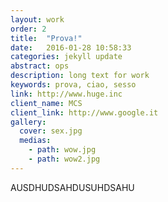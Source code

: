 ```yaml
---
layout: work
order: 2
title:  "Prova!"
date:   2016-01-28 10:58:33
categories: jekyll update
abstract: ops
description: long text for work
keywords: prova, ciao, sesso
link: http://www.huge.inc
client_name: MCS
client_link: http://www.google.it
gallery:
  cover: sex.jpg
  medias:
    - path: wow.jpg
    - path: wow2.jpg
---
```


AUSDHUDSAHDUSUHDSAHU